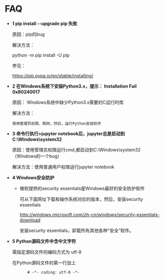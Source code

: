 
# FAQ 

* **1 pip install  --upgrade pip 失败** 

  原因：pip的bug
 
  解决方法：
    
     python -m pip install -U pip
 
  参见：
 
   https://pip.pypa.io/en/stable/installing/

* **2 在Windows系统下安装Python3.x，提示： Installation Fail 0x80240017** 

    原因： Windows系统中缺少Python3.x需要的C运行时库

   解决方法：
   
      使用管理员权限、联网，然后，运行Python安装软件 

* **3 命令行执行>jupyter notebook后，jupyter总是启动到C:\Windows\system32** 

   原因：使用管理员权限运行cmd,都启动到C:\Windows\system32（Windows的一个bug）

   解决方法：使用普通用户权限运行jupyter notebook

* **4 Windows安全防护**

   *  微软提供的security essentials是Windows最好的安全防护软件
  
        可从下面网址下载和操作系统对应的版本，然后，安装security essentials

        http://windows.microsoft.com/zh-cn/windows/security-essentials-download
      
        安装security essentials，卸载所有其他各种"安全”软件。
   
* **5 Python源码文件中含中文字符**

     需指定源码文件的编码方式为 utf-8

     在Python源码文件的第一行加上

 ```
	       # -*- coding: utf-8 -*-
 ```





